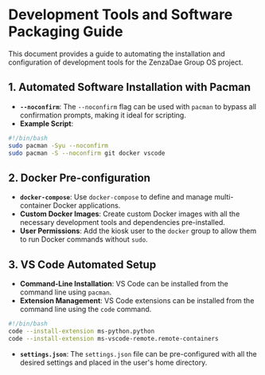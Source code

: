 # Development Tools and Software Packaging Guide

This document provides a guide to automating the installation and configuration of development tools for the ZenzaDae Group OS project.

## 1. Automated Software Installation with Pacman

- **`--noconfirm`**: The `--noconfirm` flag can be used with `pacman` to bypass all confirmation prompts, making it ideal for scripting.
- **Example Script**:

```bash
#!/bin/bash
sudo pacman -Syu --noconfirm
sudo pacman -S --noconfirm git docker vscode
```

## 2. Docker Pre-configuration

- **`docker-compose`**: Use `docker-compose` to define and manage multi-container Docker applications.
- **Custom Docker Images**: Create custom Docker images with all the necessary development tools and dependencies pre-installed.
- **User Permissions**: Add the kiosk user to the `docker` group to allow them to run Docker commands without `sudo`.

## 3. VS Code Automated Setup

- **Command-Line Installation**: VS Code can be installed from the command line using `pacman`.
- **Extension Management**: VS Code extensions can be installed from the command line using the `code` command.

```bash
#!/bin/bash
code --install-extension ms-python.python
code --install-extension ms-vscode-remote.remote-containers
```

- **`settings.json`**: The `settings.json` file can be pre-configured with all the desired settings and placed in the user's home directory.
